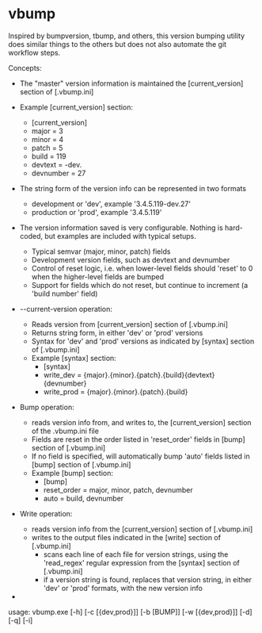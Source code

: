 # vbump

Inspired by bumpversion, tbump, and others, this version bumping utility does similar things to the others but does not also automate the git workflow steps.

Concepts:
  - The "master" version information is maintained the [current_version] section of [.vbump.ini]
  - Example [current_version] section:
    - [current_version]
    - major = 3
    - minor = 4
    - patch = 5
    - build = 119
    - devtext = -dev.
    - devnumber = 27
  
  - The string form of the version info can be represented in two formats
    - development or 'dev', example '3.4.5.119-dev.27'
    - production or 'prod', example '3.4.5.119'
  - The version information saved is very configurable.  Nothing is hard-coded, but examples are included with typical setups.
    - Typical semvar (major, minor, patch) fields
    - Development version fields, such as devtext and devnumber
    - Control of reset logic, i.e. when lower-level fields should 'reset' to 0 when the higher-level fields are bumped
    - Support for fields which do not reset, but continue to increment (a 'build number' field)
  
  - --current-version operation:
    - Reads version from [current_version] section of [.vbump.ini]
    - Returns string form, in either 'dev' or 'prod' versions
    - Syntax for 'dev' and 'prod' versions as indicated by [syntax] section of [.vbump.ini]
    - Example [syntax] section:
      - [syntax]
      - write_dev = {major}.{minor}.{patch}.{build}{devtext}{devnumber}
      - write_prod = {major}.{minor}.{patch}.{build}
  
  - Bump operation: 
    - reads version info from, and writes to, the [current_version] section of the .vbump.ini file
    - Fields are reset in the order listed in 'reset_order' fields in [bump] section of [.vbump.ini]
    - If no field is specified, will automatically bump 'auto' fields listed in [bump] section of [.vbump.ini]
    - Example [bump] section:
      - [bump]
      - reset_order = major, minor, patch, devnumber
      - auto = build, devnumber
  
  - Write operation: 
    - reads version info from the [current_version] section of [.vbump.ini]
    - writes to the output files indicated in the [write] section of [.vbump.ini]
      - scans each line of each file for version strings, using the 'read_regex' regular expression from the [syntax] section of [.vbump.ini]
      - if a version string is found, replaces that version string, in either 'dev' or 'prod' formats, with the new version info

  - 

usage: vbump.exe [-h] [-c [{dev,prod}]] [-b [BUMP]] [-w [{dev,prod}]] [-d]
                 [-q] [-i]

